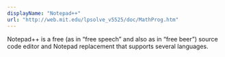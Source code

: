 ```yaml
---
displayName: "Notepad++"
url: "http://web.mit.edu/lpsolve_v5525/doc/MathProg.htm"
---
```


Notepad++ is a free (as in “free speech” and also as in “free beer”)  source code editor and Notepad replacement that supports several  languages.